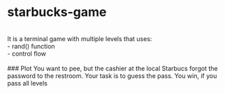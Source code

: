 # starbucks-game
<br/>
It is a terminal game with multiple levels that uses:<br/>
- rand() function<br/>
- control flow<br/>

<br/>
### Plot
You want to pee, but the cashier at the local Starbucs forgot the password to the restroom. Your task is to guess the pass. You win, if you pass all levels
